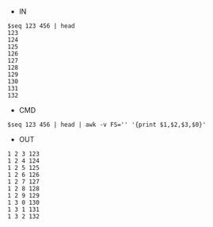 - IN

```
$seq 123 456 | head
123
124
125
126
127
128
129
130
131
132
```

- CMD

```
$seq 123 456 | head | awk -v FS='' '{print $1,$2,$3,$0}'
```

- OUT

```
1 2 3 123
1 2 4 124
1 2 5 125
1 2 6 126
1 2 7 127
1 2 8 128
1 2 9 129
1 3 0 130
1 3 1 131
1 3 2 132
```
